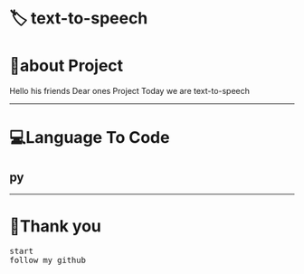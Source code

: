 <!-- Title -->
<h1>🏷  
 text-to-speech




</h1>




<h1>👤about Project </h1>
<p>Hello his friends Dear ones Project Today we are   
 text-to-speech


</p>
<hr>
<!-- view -->
<h1>💻Language To Code</h1>
<h2>py</h2>
<hr>
<h1>💖Thank you</h1>
<pre>
start
follow my github
</pre>

